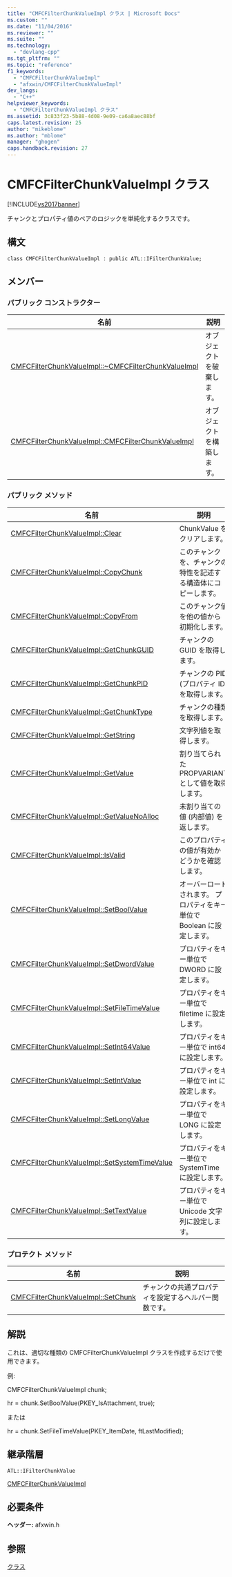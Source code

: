 ```yaml
---
title: "CMFCFilterChunkValueImpl クラス | Microsoft Docs"
ms.custom: ""
ms.date: "11/04/2016"
ms.reviewer: ""
ms.suite: ""
ms.technology: 
  - "devlang-cpp"
ms.tgt_pltfrm: ""
ms.topic: "reference"
f1_keywords: 
  - "CMFCFilterChunkValueImpl"
  - "afxwin/CMFCFilterChunkValueImpl"
dev_langs: 
  - "C++"
helpviewer_keywords: 
  - "CMFCFilterChunkValueImpl クラス"
ms.assetid: 3c833f23-5b88-4d08-9e09-ca6a8aec88bf
caps.latest.revision: 25
author: "mikeblome"
ms.author: "mblome"
manager: "ghogen"
caps.handback.revision: 27
---
```

# CMFCFilterChunkValueImpl クラス
[!INCLUDE[vs2017banner](../../assembler/inline/includes/vs2017banner.md)]

チャンクとプロパティ値のペアのロジックを単純化するクラスです。  
  
## 構文  
  
```  
class CMFCFilterChunkValueImpl : public ATL::IFilterChunkValue;  
```  
  
## メンバー  
  
### パブリック コンストラクター  
  
|名前|説明|  
|--------|--------|  
|[CMFCFilterChunkValueImpl::~CMFCFilterChunkValueImpl](../Topic/CMFCFilterChunkValueImpl::~CMFCFilterChunkValueImpl.md)|オブジェクトを破棄します。|  
|[CMFCFilterChunkValueImpl::CMFCFilterChunkValueImpl](../Topic/CMFCFilterChunkValueImpl::CMFCFilterChunkValueImpl.md)|オブジェクトを構築します。|  
  
### パブリック メソッド  
  
|名前|説明|  
|--------|--------|  
|[CMFCFilterChunkValueImpl::Clear](../Topic/CMFCFilterChunkValueImpl::Clear.md)|ChunkValue をクリアします。|  
|[CMFCFilterChunkValueImpl::CopyChunk](../Topic/CMFCFilterChunkValueImpl::CopyChunk.md)|このチャンクを、チャンクの特性を記述する構造体にコピーします。|  
|[CMFCFilterChunkValueImpl::CopyFrom](../Topic/CMFCFilterChunkValueImpl::CopyFrom.md)|このチャンク値を他の値から初期化します。|  
|[CMFCFilterChunkValueImpl::GetChunkGUID](../Topic/CMFCFilterChunkValueImpl::GetChunkGUID.md)|チャンクの GUID を取得します。|  
|[CMFCFilterChunkValueImpl::GetChunkPID](../Topic/CMFCFilterChunkValueImpl::GetChunkPID.md)|チャンクの PID \(プロパティ ID\) を取得します。|  
|[CMFCFilterChunkValueImpl::GetChunkType](../Topic/CMFCFilterChunkValueImpl::GetChunkType.md)|チャンクの種類を取得します。|  
|[CMFCFilterChunkValueImpl::GetString](../Topic/CMFCFilterChunkValueImpl::GetString.md)|文字列値を取得します。|  
|[CMFCFilterChunkValueImpl::GetValue](../Topic/CMFCFilterChunkValueImpl::GetValue.md)|割り当てられた PROPVARIANT として値を取得します。|  
|[CMFCFilterChunkValueImpl::GetValueNoAlloc](../Topic/CMFCFilterChunkValueImpl::GetValueNoAlloc.md)|未割り当ての値 \(内部値\) を返します。|  
|[CMFCFilterChunkValueImpl::IsValid](../Topic/CMFCFilterChunkValueImpl::IsValid.md)|このプロパティの値が有効かどうかを確認します。|  
|[CMFCFilterChunkValueImpl::SetBoolValue](../Topic/CMFCFilterChunkValueImpl::SetBoolValue.md)|オーバーロードされます。  プロパティをキー単位で Boolean に設定します。|  
|[CMFCFilterChunkValueImpl::SetDwordValue](../Topic/CMFCFilterChunkValueImpl::SetDwordValue.md)|プロパティをキー単位で DWORD に設定します。|  
|[CMFCFilterChunkValueImpl::SetFileTimeValue](../Topic/CMFCFilterChunkValueImpl::SetFileTimeValue.md)|プロパティをキー単位で filetime に設定します。|  
|[CMFCFilterChunkValueImpl::SetInt64Value](../Topic/CMFCFilterChunkValueImpl::SetInt64Value.md)|プロパティをキー単位で int64 に設定します。|  
|[CMFCFilterChunkValueImpl::SetIntValue](../Topic/CMFCFilterChunkValueImpl::SetIntValue.md)|プロパティをキー単位で int に設定します。|  
|[CMFCFilterChunkValueImpl::SetLongValue](../Topic/CMFCFilterChunkValueImpl::SetLongValue.md)|プロパティをキー単位で LONG に設定します。|  
|[CMFCFilterChunkValueImpl::SetSystemTimeValue](../Topic/CMFCFilterChunkValueImpl::SetSystemTimeValue.md)|プロパティをキー単位で SystemTime に設定します。|  
|[CMFCFilterChunkValueImpl::SetTextValue](../Topic/CMFCFilterChunkValueImpl::SetTextValue.md)|プロパティをキー単位で Unicode 文字列に設定します。|  
  
### プロテクト メソッド  
  
|名前|説明|  
|--------|--------|  
|[CMFCFilterChunkValueImpl::SetChunk](../Topic/CMFCFilterChunkValueImpl::SetChunk.md)|チャンクの共通プロパティを設定するヘルパー関数です。|  
  
## 解説  
 これは、適切な種類の CMFCFilterChunkValueImpl クラスを作成するだけで使用できます。  
  
 例:  
  
 CMFCFilterChunkValueImpl chunk;  
  
 hr \= chunk.SetBoolValue\(PKEY\_IsAttachment, true\);  
  
 または  
  
 hr \= chunk.SetFileTimeValue\(PKEY\_ItemDate, ftLastModified\);  
  
## 継承階層  
 `ATL::IFilterChunkValue`  
  
 [CMFCFilterChunkValueImpl](../../mfc/reference/cmfcfilterchunkvalueimpl-class.md)  
  
## 必要条件  
 **ヘッダー:** afxwin.h  
  
## 参照  
 [クラス](../Topic/MFC%20Classes.md)